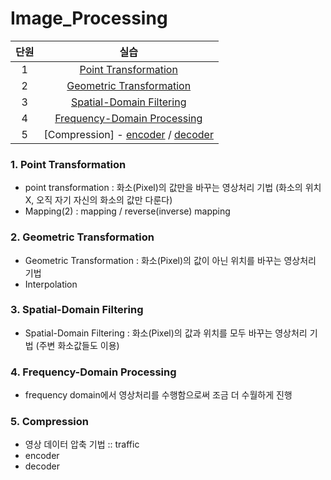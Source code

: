 # Image_Processing
| 단원 | 실습 | 
|:---:|:---:|
| 1 | [Point Transformation](https://github.com/MoonEeSun/Image_Processing/tree/main/1_Point_Transformation)  |
| 2 | [Geometric Transformation](https://github.com/MoonEeSun/Image_Processing/tree/main/2_Geometric_Transformation)  |
| 3 | [Spatial-Domain Filtering](https://github.com/MoonEeSun/Image_Processing/tree/main/3_Spatial-Domain_Filtering)  |
| 4 | [Frequency-Domain Processing](https://github.com/MoonEeSun/Image_Processing/tree/main/4_Frequency-Domain_Processing)  |
| 5 | [Compression] - [encoder](https://github.com/MoonEeSun/Image_Processing/tree/main/Hw5_Encoder) / [decoder](https://github.com/MoonEeSun/Image_Processing/tree/main/Hw5_Decoder)  |

### 1. Point Transformation
- point transformation : 화소(Pixel)의 값만을 바꾸는 영상처리 기법 (화소의 위치 X, 오직 자기 자신의 화소의 값만 다룬다)
- Mapping(2) : mapping / reverse(inverse) mapping

### 2. Geometric Transformation
- Geometric Transformation : 화소(Pixel)의 값이 아닌 위치를 바꾸는 영상처리 기법
- Interpolation


### 3. Spatial-Domain Filtering
- Spatial-Domain Filtering : 화소(Pixel)의 값과 위치를 모두 바꾸는 영상처리 기법 (주변 화소값들도 이용)


### 4. Frequency-Domain Processing
- frequency domain에서 영상처리를 수행함으로써 조금 더 수월하게 진행


### 5. Compression
- 영상 데이터 압축 기법 :: traffic
- encoder
- decoder
